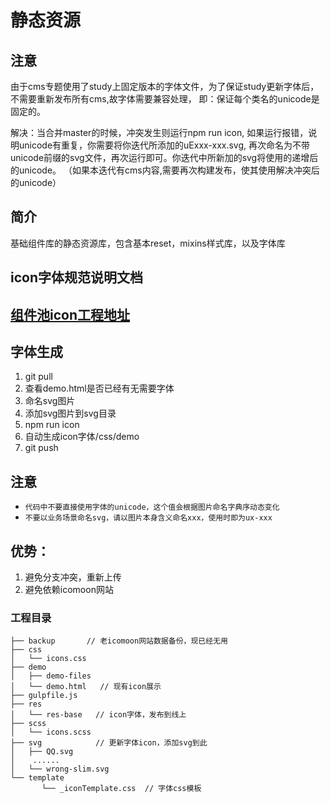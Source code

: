 # 静态资源

## 注意
由于cms专题使用了study上固定版本的字体文件，为了保证study更新字体后，不需要重新发布所有cms,故字体需要兼容处理，
即：保证每个类名的unicode是固定的。

解决：当合并master的时候，冲突发生则运行npm run icon, 如果运行报错，说明unicode有重复，你需要将你迭代所添加的uExxx-xxx.svg,
再次命名为不带unicode前缀的svg文件，再次运行即可。你迭代中所新加的svg将使用的递增后的unicode。
（如果本迭代有cms内容,需要再次构建发布，使其使用解决冲突后的unicode）

## 简介
基础组件库的静态资源库，包含基本reset，mixins样式库，以及字体库

## icon字体规范说明文档

## [组件池icon工程地址](https://g.hz.netease.com/edu-frontend/res-base/tree/master)

## 字体生成
1. git pull
2. 查看demo.html是否已经有无需要字体
3. 命名svg图片
4. 添加svg图片到svg目录
5. npm run icon
6. 自动生成icon字体/css/demo
7. git push

## 注意
 - `代码中不要直接使用字体的unicode，这个值会根据图片命名字典序动态变化`
 - `不要以业务场景命名svg，请以图片本身含义命名xxx，使用时即为ux-xxx`

## 优势：
1. 避免分支冲突，重新上传
2. 避免依赖icomoon网站

### 工程目录
```
├── backup       // 老icomoon网站数据备份，现已经无用
├── css
│   └── icons.css
├── demo
│   ├── demo-files
│   └── demo.html   // 现有icon展示
├── gulpfile.js
├── res
│   └── res-base   // icon字体，发布到线上
├── scss
│   └── icons.scss
├── svg            // 更新字体icon，添加svg到此
│   ├── QQ.svg
│    ......
│   └── wrong-slim.svg
└── template
       └── _iconTemplate.css  // 字体css模板

```
